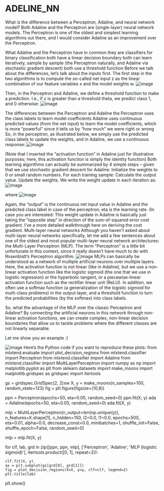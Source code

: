 # ADELINE_NN

What is the difference between a Perceptron, Adaline, and neural network model?
Both Adaline and the Perceptron are (single-layer) neural network models. The Perceptron is one of the oldest and simplest learning algorithms out there, and I would consider Adaline as an improvement over the Perceptron.

What Adaline and the Perceptron have in common
they are classifiers for binary classification
both have a linear decision boundary
both can learn iteratively, sample by sample (the Perceptron naturally, and Adaline via stochastic gradient descent)
both use a threshold function
Before we talk about the differences, let’s talk about the inputs first. The first step in the two algorithms is to compute the so-called net input z as the linear combination of our feature variables x and the model weights w.
![image](https://user-images.githubusercontent.com/101083328/204425658-7004e7c5-e0a5-4a1e-b3b7-416732748aa0.png)


Then, in the Perceptron and Adaline, we define a threshold function to make a prediction. I.e., if z is greater than a threshold theta, we predict class 1, and 0 otherwise:
![image](https://user-images.githubusercontent.com/101083328/204425707-212c81e2-d5df-40ec-98c2-505b84695413.png)


The differences between the Perceptron and Adaline
the Perceptron uses the class labels to learn model coefficients
Adaline uses continuous predicted values (from the net input) to learn the model coefficients, which is more “powerful” since it tells us by “how much” we were right or wrong
So, in the perceptron, as illustrated below, we simply use the predicted class labels to update the weights, and in Adaline, we use a continuous response:
![image](https://user-images.githubusercontent.com/101083328/204425878-64a20f66-3dc0-450f-a7be-2fd399d22dc1.png)

(Note that I inserted the “activation function” in Adaline just for illustrative purposes; here, this activation function is simply the identity function) Both learning algorithms can actually be summarized by 4 simple steps – given that we use stochastic gradient descent for Adaline:
Initialize the weights to 0 or small random numbers.
For each training sample:
Calculate the output value.
Update the weights.
We write the weight update in each iteration as:
![image](https://user-images.githubusercontent.com/101083328/204425982-44c7fb80-231f-42c2-a6e8-ad446f73c72d.png)

where
![image](https://user-images.githubusercontent.com/101083328/204426014-0a2e9d3d-c7ce-47fa-8852-5aa58a23e7a0.png)

Again, the “output” is the continuous net input value in Adaline and the predicted class label in case of the perceptron; eta is the learning rate. (In case you are interested: This weight update in Adaline is basically just taking the “opposite step” in direction of the sum-of-squared error cost gradient. I’ve a more detailed walkthrough here on deriving the cost gradient.
Multi-layer neural networks
Although you haven’t asked about multi-layer neural networks specifically, let me add a few sentences about one of the oldest and most popular multi-layer neural network architectures: the Multi-Layer Perceptron (MLP). The term “Perceptron” is a little bit unfortunate in this context, since it really doesn’t have much to do with Rosenblatt’s Perceptron algorithm.
![image](https://user-images.githubusercontent.com/101083328/204426047-deecafa5-9b84-43ea-b720-d3c9fa39fd9e.png)
MLPs can basically be understood as a network of multiple artificial neurons over multiple layers. Here, the activation function is not linear (like in Adaline), but we use a non-linear activation function like the logistic sigmoid (the one that we use in logistic regression) or the hyperbolic tangent, or a piecewise-linear activation function such as the rectifier linear unit (ReLU). In addition, we often use a softmax function (a generalization of the logistic sigmoid for multi-class problems) in the output layer, and a threshold function to turn the predicted probabilities (by the softmax) into class labels.

So, what the advantage of the MLP over the classic Perceptron and Adaline? By connecting the artificial neurons in this network through non-linear activation functions, we can create complex, non-linear decision boundaries that allow us to tackle problems where the different classes are not linearly separable.

Let me show you an example :)

![image](https://user-images.githubusercontent.com/101083328/204425361-08a0dfa9-dc6b-41e8-96ee-f1bd8fe41d1f.png)
Here’s the Python code if you want to reproduce these plots:
from mlxtend.evaluate import plot_decision_regions
from mlxtend.classifier import Perceptron
from mlxtend.classifier import Adaline
from mlxtend.classifier import MultiLayerPerceptron
import numpy as np
import matplotlib.pyplot as plt
from sklearn.datasets import make_moons
import matplotlib.gridspec as gridspec
import itertools

gs = gridspec.GridSpec(2, 2)xw
X, y = make_moons(n_samples=100, random_state=123)
fig = plt.figure(figsize=(10,8))

ppn = Perceptron(epochs=50, eta=0.05, random_seed=0)
ppn.fit(X, y)
ada = Adaline(epochs=50, eta=0.05, random_seed=0)
ada.fit(X, y)

mlp = MultiLayerPerceptron(n_output=len(np.unique(y)),
                           n_features=X.shape[1],
                           n_hidden=150,
                           l2=0.0,
                           l1=0.0,
                           epochs=500,
                           eta=0.01,
                           alpha=0.0,
                           decrease_const=0.0,
                           minibatches=1,
                           shuffle_init=False,
                           shuffle_epoch=False,
                           random_seed=0)

mlp = mlp.fit(X, y)

for clf, lab, grd in zip([ppn, ppn, mlp],
                         ['Perceptron', 'Adaline', 'MLP (logistic sigmoid)'],
                         itertools.product([0, 1], repeat=2)):

    clf.fit(X, y)
    ax = plt.subplot(gs[grd[0], grd[1]])
    fig = plot_decision_regions(X=X, y=y, clf=clf, legend=2)
    plt.title(lab)

plt.show()


